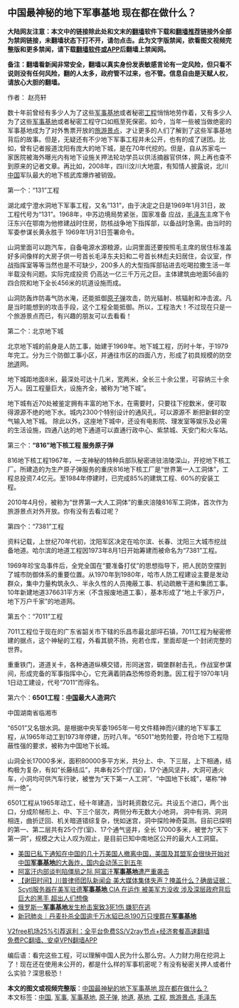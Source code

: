  <h2>中国最神秘的地下军事基地 现在都在做什么？</h2> <p class="notice"><b>大陆网友注意：本文中的链接除此处和文末的<a href="https://github.com/bannedbook/fanqiang" >翻墙</a>软件下载和<a href="https://github.com/killgcd/justmysocks/blob/master/README.md">翻墙推荐</a>链接外全部为禁网链接，未翻墙状态下打不开，请勿点击。此为文字版禁闻，欲看图文视频完整版和更多禁闻，请下载<a href="https://github.com/bannedbook/fanqiang">翻墙软件或APP</a>后翻墙上禁闻网。</p><p>备注：翻墙看新闻非常安全，翻墙以真实身份发表敏感言论有一定风险，但只看不说则没有任何风险，翻的人太多，政府管不过来，也不管。信息自由是天赋人权，请放心大胆的翻墙。</b></p>  <div class="entry"> <p>作者： 赵亮轩</p> <p>数十年前曾经有多少人为了这些<a href="https://www.bannedbook.org/bnews/tag/%E5%86%9B%E4%BA%8B/" class="st_tag internal_tag" rel="tag" title="标签 军事 下的日志">军事</a><a href="https://www.bannedbook.org/bnews/tag/%E5%9F%BA%E5%9C%B0/" class="st_tag internal_tag" rel="tag" title="标签 基地 下的日志">基地</a>或者秘密<a href="https://www.bannedbook.org/bnews/tag/%E5%B7%A5%E7%A8%8B/" class="st_tag internal_tag" rel="tag" title="标签 工程 下的日志">工程</a>悄悄地劳作着，又有多少人 为了这些<a href="https://www.bannedbook.org/bnews/tag/%E5%86%9B%E4%BA%8B%E5%9F%BA%E5%9C%B0/" class="st_tag internal_tag" rel="tag" title="标签 军事基地 下的日志">军事基地</a>或者秘密工程守口如瓶至死保密。如今，当年一些被当做绝密的军事基地成为了对外售票开放的<a href="https://www.bannedbook.org/bnews/tag/%E6%97%85%E6%B8%B8%E6%99%AF%E7%82%B9/" class="st_tag internal_tag" rel="tag" title="标签 旅游景点 下的日志">旅游景点</a>，才让更多的人们了解到了这些军事基地背后的故事。但是，无疑还有不少地下军事工程并未公开，也有的成了谜团。比如，曾有记者报道沈阳有庞大的地下城，是在70年代挖的。但是，自从苏家屯一家医院被海外曝光内有地下设施关押法轮功学员以供活摘器官供体，网上再也查不到原来的记者文章。再比如，2008年，四川汶川大地震，有知情人披露说，北川<span class='wp_keywordlink_affiliate'><a href="https://www.bannedbook.org/" title="中国" target="_blank">中国</a></span>军队最大的地下核武库爆炸被销毁。</p> <p>第一个：“131”工程</p> <p>湖北咸宁澄水洞地下军事工程，又名“131”，由于决定之日是1969年1月31日，故工程代号为“131”。1968年，中苏边境局势紧张，国家准备 应战，<a href="https://www.bannedbook.org/bnews/tag/%e6%af%9b%e6%b3%bd%e4%b8%9c/" class="st_tag internal_tag" rel="tag" title="标签 毛泽东 下的日志">毛泽东</a>主席下令汪东兴在鄂南为他修建战时住房，防核战争地下指挥部，以备战时急需。由当时的军委参谋长黄永胜于 1969年1月31日签署命令。</p> <p>山洞里面可以跑汽车，自备电源水源粮源，山洞里面还要按照毛主席的居住标准盖好多间像样的大房子供一号首长毛泽东夫妇和二号首长林彪夫妇居住，会议室，作战指挥室等等当然也是不可缺少，200多人的大型指挥部钻进去吃喝拉撒生活一年半载没有问题。实际完成投资 仍高达一亿三千万元之巨。主体建筑由地面56亩的四合院和地下全长456米的坑道设施而成。</p> <p>山洞防轰炸防毒气防水淹，还能抵御<a href="https://www.bannedbook.org/bnews/tag/%e5%8e%9f%e5%ad%90%e5%bc%b9/" class="st_tag internal_tag" rel="tag" title="标签 原子弹 下的日志">原子弹</a>攻击，防光辐射、核辐射和冲击波。凡是当时能想到的攻击手段，这个工程全能抵御。所以，工程浩大！不过现在只是一个旅游景点而已，有兴趣的朋友可以去看看！</p>  <p>第二个：北京地下城</p> <p>北京地下城的前身是人防工事，始建于1969年。地下城工程，历时十年，于1979年完工。分为三个防御工事小区，并通往市区的四面八方，形成了初具规模的防空<a href="https://www.bannedbook.org/bnews/tag/%E5%9C%B0%E9%81%93/" class="st_tag internal_tag" rel="tag" title="标签 地道 下的日志">地道</a>网。</p> <p>地下城距地面8米，最深处可达十几米，宽两米，全长三十余公里，可容纳三十余万人。因工程量巨大，设施齐全，被称为“地下城”。</p> <p>地下城有近70处被鉴定拥有丰富的地下水，在需要时，只要往下挖数米，便可取得源源不绝的地下水。城内2300个特别设计的通风孔，可以源源不 断把新鲜的空气输入地下城。 除此以外，这座地下城中，还设有电影院、理发室等娱乐及必需的生活设施，四通八达的地下通道可以直通行政中心、紫禁城、天安门和火车站。</p> <p>第三个：<strong>“816”地下核工程 服务原子弹</strong></p> <p>816地下核工程1967年，一支神秘的特种兵部队秘密进驻涪陵深山，开挖地下核工厂。所建造的为生产原子弹服务的重庆816地下核工厂是“世界第一人工洞体”，工程总投资7.4亿元。至1984年停建时，已完成85%的建筑工程、60%的安装工程。</p>  <p>2010年4月份，被称为“世界第一大人工洞体”的重庆涪陵816军工洞体，首次作为旅游景点对外开放。你有没有去看过呢？</p> <p>第四个：“7381”工程</p> <p>资料记载，上世纪70年代初，沈阳军区决定在哈尔滨、长春、沈阳三大城市挖战备地道。哈尔滨的地道工程因1973年8月1日开始筹建而被命名为“7381”工程。</p> <p>1969年珍宝岛事件后，全党全国在“要准备打仗”的思想指导下，把人民防空摆到了城市防御体系的重要位置。从1970年到1980年，哈市人防工程建设主要是发动群众，集中力量构筑永久、半永久性的人员掩蔽工事、机动疏散干道和集团工事。10年新建地道376631平方米（不含报废地道工事），基本形成了“地上千家万户，地下万户千家”的地道网。</p> <p>第五个：“7011”工程</p> <p>7011工程位于现在的广东省韶关市下辖的乐昌市最北部坪石镇，7011工程为秘密修建的据点，这个神秘的工程，外看其貌不扬，宛若仓库，里面却是一个封闭完整的世界。</p>  <p>重重铁门，道道关卡，各种通道纵横交错，形同迷宫，碉堡群射击孔，作战室参谋间，形成完备的军事指挥中心，它充满着阴森恐怖惊奇刺激。因工程于1970年1月1日动工建设，代号“7011”而得名。</p> <p>第六个：<strong>6501工程：<a href="https://www.bannedbook.org/bnews/tag/%E4%B8%AD%E5%9B%BD/" class="st_tag internal_tag" rel="tag" title="标签 中国 下的日志">中国</a>最大人造洞穴</strong></p> <p>中国湖南省临湘市</p> <p>“6501”又名银水洞。是根据中央军委1965年一号文件精神而兴建的地下军事工程，从1965年动工到1973年停建，历时八年。“6501”地势险要，符合地下工程隐蔽性强的要求，被称为中国地下长城。</p> <p>山洞全长17000多米，面积80000多平方米，共分上、中、下三层，上下相通，结构极为复杂，有如“长藤结瓜”，共串有25个厅(室)，17个通风坚井，大洞可通火车，小洞均可供汽车行驶，被誉为“天下第一人工洞”、“中国地下长城”，堪称“神州一绝”。</p> <p>6501工程从1965年动工，经十年建造，当时耗资数亿元。共设五个进口，两个出口，分成阶梯形上、中、下三个层次，两侧分布无数大小地洞， 洞中有洞、洞洞相连，曲折迂回、机关暗道错综复杂，恍如迷宫，洞中探险神奇莫测。目前已探明的第一、第二层共有25个厅(室)、17个通气竖井，全长 17000多米，被誉为“天下第一洞”，规模之大让人叹为观止，是目前已知中南地区公开的最大人工洞窟。</p>  <ul class='op-related-articles' title='相关阅读'> <li><a href='https://www.bannedbook.org/bnews/bannedvideo/20201206/1448200.html' target='_blank'>美国已私下通知在中国的几十万美国人撤离中国，美国及其盟军会很快开始对中国<b>军事基地</b>的大轰炸，国内会动荡三到五年</a></li> <li><a href='https://www.bannedbook.org/bnews/worldnews/20201130/1439230.html' target='_blank'>阿富汗内部谈判陷僵局之际 阿富汗<b>军事基地</b>遭严重袭击</a></li> <li><a href='https://www.bannedbook.org/bnews/bannedvideo/20201122/1435131.html' target='_blank'>【谢田时间】川普律师团队新闻会 美大媒体集体失声？掩盖什么？确凿证据： Scytl服务器在美军驻德<b>军事基地</b> CIA 在运作 被美军方没收 涉及深层政府背后巨大的黑手 超出人们想像</a></li> <li><a href='https://www.bannedbook.org/bnews/baitai/20201109/1428305.html' target='_blank'>俄罗斯一<b>军事基地</b>发生枪击案致3死1伤 嫌犯在逃</a></li> <li><a href='https://www.bannedbook.org/bnews/baitai/20201108/1427962.html' target='_blank'>新冠肺炎｜丹麦扑杀全国逾千万水貂已杀190万只埋葬在<b>军事基地</b></a></li> </ul> <p class="texttj"> <a href="https://github.com/bannedbook/fanqiang/wiki/V2ray%E6%9C%BA%E5%9C%BA" target="_blank">V2free机场25%引荐返利：全平台免费SS/V2ray节点+经济套餐高速翻墙</a><br/> <a href="https://github.com/bannedbook/fanqiang/wiki/%E7%A6%81%E9%97%BB%E7%BD%91%E5%AE%89%E5%8D%93%E7%BF%BB%E5%A2%99%E6%96%B0%E9%97%BBAPP" target="_blank">免费PC翻墙、安卓VPN翻墙APP</a></p><p>编后语：看完这些工程，可以理解中国人民为什么那么穷。人力财力用在挖洞上了！现在还在使用未公开的，都是什么样的军事机密呢？有没有秘密关押人或者什么实验？深思极恐！</p><a name='sharetosocial'></a>       <div><b>本文的图文或视频完整版</b>：<a href='https://www.bannedbook.org/bnews/comments/20201219/1450816.html'>中国最神秘的地下军事基地 现在都在做什么？</a></div>  </div><!--END ENTRY--> <div class="postfooter"> <div>本文标签：<a href="https://www.bannedbook.org/bnews/tag/%E4%B8%AD%E5%9B%BD/" rel="tag">中国</a>, <a href="https://www.bannedbook.org/bnews/tag/%E5%86%9B%E4%BA%8B/" rel="tag">军事</a>, <a href="https://www.bannedbook.org/bnews/tag/%E5%86%9B%E4%BA%8B%E5%9F%BA%E5%9C%B0/" rel="tag">军事基地</a>, <a href="https://www.bannedbook.org/bnews/tag/%e5%8e%9f%e5%ad%90%e5%bc%b9/" rel="tag">原子弹</a>, <a href="https://www.bannedbook.org/bnews/tag/%E5%9C%B0%E9%81%93/" rel="tag">地道</a>, <a href="https://www.bannedbook.org/bnews/tag/%E5%9F%BA%E5%9C%B0/" rel="tag">基地</a>, <a href="https://www.bannedbook.org/bnews/tag/%E5%B7%A5%E7%A8%8B/" rel="tag">工程</a>, <a href="https://www.bannedbook.org/bnews/tag/%E6%97%85%E6%B8%B8%E6%99%AF%E7%82%B9/" rel="tag">旅游景点</a>, <a href="https://www.bannedbook.org/bnews/tag/%e6%af%9b%e6%b3%bd%e4%b8%9c/" rel="tag">毛泽东</a></div>  </div><!--END POSTFOOTER--> 